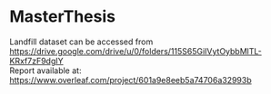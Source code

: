 # MasterThesis

Landfill dataset can be accessed from https://drive.google.com/drive/u/0/folders/115S65GiIVytOybbMlTL-KRxf7zF9dgIY \
Report available at: https://www.overleaf.com/project/601a9e8eeb5a74706a32993b

